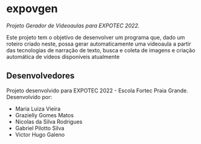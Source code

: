 # expovgen
*Projeto Gerador de Videoaulas para EXPOTEC 2022.*

Este projeto tem o objetivo de desenvolver um programa que, dado um roteiro criado neste, possa gerar automaticamente uma videoaula a partir das tecnologias de narração de texto, busca e coleta de imagens e criação automática de vídeos disponíveis atualmente

## Desenvolvedores

Projeto desenvolvido para EXPOTEC 2022 - Escola Fortec Praia Grande.
Desenvolvido por:
- Maria Luiza Vieira
- Grazielly Gomes Matos
- Nicolas da Silva Rodrigues
- Gabriel Pilotto Silva
- Victor Hugo Galeno
